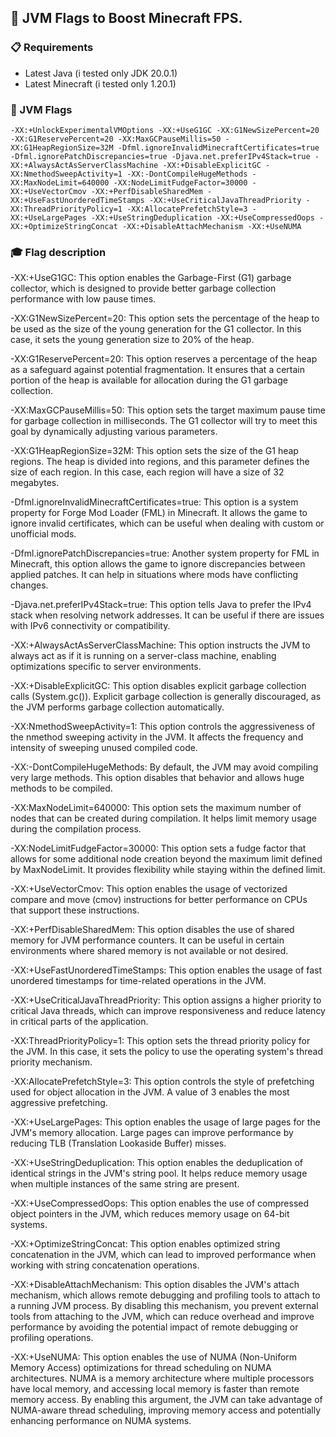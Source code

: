 ## 🚀 JVM Flags to Boost Minecraft FPS.

### 📋 Requirements
- Latest Java (i tested only JDK 20.0.1)
- Latest Minecraft (i tested only 1.20.1)

### 🧩 JVM Flags
```
-XX:+UnlockExperimentalVMOptions -XX:+UseG1GC -XX:G1NewSizePercent=20 -XX:G1ReservePercent=20 -XX:MaxGCPauseMillis=50 -XX:G1HeapRegionSize=32M -Dfml.ignoreInvalidMinecraftCertificates=true -Dfml.ignorePatchDiscrepancies=true -Djava.net.preferIPv4Stack=true -XX:+AlwaysActAsServerClassMachine -XX:+DisableExplicitGC -XX:NmethodSweepActivity=1 -XX:-DontCompileHugeMethods -XX:MaxNodeLimit=640000 -XX:NodeLimitFudgeFactor=30000 -XX:+UseVectorCmov -XX:+PerfDisableSharedMem -XX:+UseFastUnorderedTimeStamps -XX:+UseCriticalJavaThreadPriority -XX:ThreadPriorityPolicy=1 -XX:AllocatePrefetchStyle=3 -XX:+UseLargePages -XX:+UseStringDeduplication -XX:+UseCompressedOops -XX:+OptimizeStringConcat -XX:+DisableAttachMechanism -XX:+UseNUMA
```

### 🎓 Flag description
-XX:+UseG1GC: This option enables the Garbage-First (G1) garbage collector, which is designed to provide better garbage collection performance with low pause times.

-XX:G1NewSizePercent=20: This option sets the percentage of the heap to be used as the size of the young generation for the G1 collector. In this case, it sets the young generation size to 20% of the heap.

-XX:G1ReservePercent=20: This option reserves a percentage of the heap as a safeguard against potential fragmentation. It ensures that a certain portion of the heap is available for allocation during the G1 garbage collection.

-XX:MaxGCPauseMillis=50: This option sets the target maximum pause time for garbage collection in milliseconds. The G1 collector will try to meet this goal by dynamically adjusting various parameters.

-XX:G1HeapRegionSize=32M: This option sets the size of the G1 heap regions. The heap is divided into regions, and this parameter defines the size of each region. In this case, each region will have a size of 32 megabytes.

-Dfml.ignoreInvalidMinecraftCertificates=true: This option is a system property for Forge Mod Loader (FML) in Minecraft. It allows the game to ignore invalid certificates, which can be useful when dealing with custom or unofficial mods.

-Dfml.ignorePatchDiscrepancies=true: Another system property for FML in Minecraft, this option allows the game to ignore discrepancies between applied patches. It can help in situations where mods have conflicting changes.

-Djava.net.preferIPv4Stack=true: This option tells Java to prefer the IPv4 stack when resolving network addresses. It can be useful if there are issues with IPv6 connectivity or compatibility.

-XX:+AlwaysActAsServerClassMachine: This option instructs the JVM to always act as if it is running on a server-class machine, enabling optimizations specific to server environments.

-XX:+DisableExplicitGC: This option disables explicit garbage collection calls (System.gc()). Explicit garbage collection is generally discouraged, as the JVM performs garbage collection automatically.

-XX:NmethodSweepActivity=1: This option controls the aggressiveness of the nmethod sweeping activity in the JVM. It affects the frequency and intensity of sweeping unused compiled code.

-XX:-DontCompileHugeMethods: By default, the JVM may avoid compiling very large methods. This option disables that behavior and allows huge methods to be compiled.

-XX:MaxNodeLimit=640000: This option sets the maximum number of nodes that can be created during compilation. It helps limit memory usage during the compilation process.

-XX:NodeLimitFudgeFactor=30000: This option sets a fudge factor that allows for some additional node creation beyond the maximum limit defined by MaxNodeLimit. It provides flexibility while staying within the defined limit.

-XX:+UseVectorCmov: This option enables the usage of vectorized compare and move (cmov) instructions for better performance on CPUs that support these instructions.

-XX:+PerfDisableSharedMem: This option disables the use of shared memory for JVM performance counters. It can be useful in certain environments where shared memory is not available or not desired.

-XX:+UseFastUnorderedTimeStamps: This option enables the usage of fast unordered timestamps for time-related operations in the JVM.

-XX:+UseCriticalJavaThreadPriority: This option assigns a higher priority to critical Java threads, which can improve responsiveness and reduce latency in critical parts of the application.

-XX:ThreadPriorityPolicy=1: This option sets the thread priority policy for the JVM. In this case, it sets the policy to use the operating system's thread priority mechanism.

-XX:AllocatePrefetchStyle=3: This option controls the style of prefetching used for object allocation in the JVM. A value of 3 enables the most aggressive prefetching.

-XX:+UseLargePages: This option enables the usage of large pages for the JVM's memory allocation. Large pages can improve performance by reducing TLB (Translation Lookaside Buffer) misses.

-XX:+UseStringDeduplication: This option enables the deduplication of identical strings in the JVM's string pool. It helps reduce memory usage when multiple instances of the same string are present.

-XX:+UseCompressedOops: This option enables the use of compressed object pointers in the JVM, which reduces memory usage on 64-bit systems.

-XX:+OptimizeStringConcat: This option enables optimized string concatenation in the JVM, which can lead to improved performance when working with string concatenation operations.

-XX:+DisableAttachMechanism: This option disables the JVM's attach mechanism, which allows remote debugging and profiling tools to attach to a running JVM process. By disabling this mechanism, you prevent external tools from attaching to the JVM, which can reduce overhead and improve performance by avoiding the potential impact of remote debugging or profiling operations.

-XX:+UseNUMA: This option enables the use of NUMA (Non-Uniform Memory Access) optimizations for thread scheduling on NUMA architectures. NUMA is a memory architecture where multiple processors have local memory, and accessing local memory is faster than remote memory access. By enabling this argument, the JVM can take advantage of NUMA-aware thread scheduling, improving memory access and potentially enhancing performance on NUMA systems.


